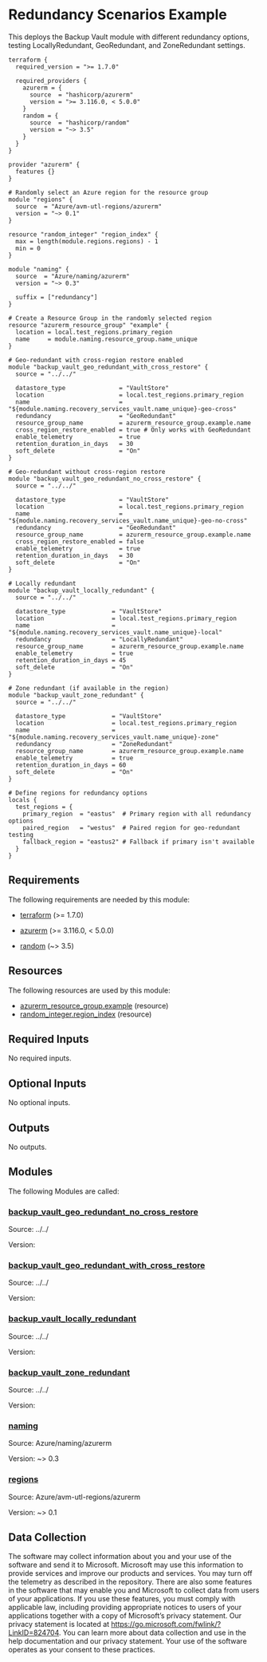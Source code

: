 <!-- BEGIN_TF_DOCS -->
<!-- Code generated by terraform-docs. DO NOT EDIT. -->
# Redundancy Scenarios Example

This deploys the Backup Vault module with different redundancy options, testing LocallyRedundant, GeoRedundant, and ZoneRedundant settings.

```hcl
terraform {
  required_version = ">= 1.7.0"

  required_providers {
    azurerm = {
      source  = "hashicorp/azurerm"
      version = ">= 3.116.0, < 5.0.0"
    }
    random = {
      source  = "hashicorp/random"
      version = "~> 3.5"
    }
  }
}

provider "azurerm" {
  features {}
}

# Randomly select an Azure region for the resource group
module "regions" {
  source  = "Azure/avm-utl-regions/azurerm"
  version = "~> 0.1"
}

resource "random_integer" "region_index" {
  max = length(module.regions.regions) - 1
  min = 0
}

module "naming" {
  source  = "Azure/naming/azurerm"
  version = "~> 0.3"

  suffix = ["redundancy"]
}

# Create a Resource Group in the randomly selected region
resource "azurerm_resource_group" "example" {
  location = local.test_regions.primary_region
  name     = module.naming.resource_group.name_unique
}

# Geo-redundant with cross-region restore enabled
module "backup_vault_geo_redundant_with_cross_restore" {
  source = "../../"

  datastore_type               = "VaultStore"
  location                     = local.test_regions.primary_region
  name                         = "${module.naming.recovery_services_vault.name_unique}-geo-cross"
  redundancy                   = "GeoRedundant"
  resource_group_name          = azurerm_resource_group.example.name
  cross_region_restore_enabled = true # Only works with GeoRedundant
  enable_telemetry             = true
  retention_duration_in_days   = 30
  soft_delete                  = "On"
}

# Geo-redundant without cross-region restore
module "backup_vault_geo_redundant_no_cross_restore" {
  source = "../../"

  datastore_type               = "VaultStore"
  location                     = local.test_regions.primary_region
  name                         = "${module.naming.recovery_services_vault.name_unique}-geo-no-cross"
  redundancy                   = "GeoRedundant"
  resource_group_name          = azurerm_resource_group.example.name
  cross_region_restore_enabled = false
  enable_telemetry             = true
  retention_duration_in_days   = 30
  soft_delete                  = "On"
}

# Locally redundant
module "backup_vault_locally_redundant" {
  source = "../../"

  datastore_type             = "VaultStore"
  location                   = local.test_regions.primary_region
  name                       = "${module.naming.recovery_services_vault.name_unique}-local"
  redundancy                 = "LocallyRedundant"
  resource_group_name        = azurerm_resource_group.example.name
  enable_telemetry           = true
  retention_duration_in_days = 45
  soft_delete                = "On"
}

# Zone redundant (if available in the region)
module "backup_vault_zone_redundant" {
  source = "../../"

  datastore_type             = "VaultStore"
  location                   = local.test_regions.primary_region
  name                       = "${module.naming.recovery_services_vault.name_unique}-zone"
  redundancy                 = "ZoneRedundant"
  resource_group_name        = azurerm_resource_group.example.name
  enable_telemetry           = true
  retention_duration_in_days = 60
  soft_delete                = "On"
}

# Define regions for redundancy options
locals {
  test_regions = {
    primary_region  = "eastus"  # Primary region with all redundancy options
    paired_region   = "westus"  # Paired region for geo-redundant testing
    fallback_region = "eastus2" # Fallback if primary isn't available
  }
}
```

<!-- markdownlint-disable MD033 -->
## Requirements

The following requirements are needed by this module:

- <a name="requirement_terraform"></a> [terraform](#requirement\_terraform) (>= 1.7.0)

- <a name="requirement_azurerm"></a> [azurerm](#requirement\_azurerm) (>= 3.116.0, < 5.0.0)

- <a name="requirement_random"></a> [random](#requirement\_random) (~> 3.5)

## Resources

The following resources are used by this module:

- [azurerm_resource_group.example](https://registry.terraform.io/providers/hashicorp/azurerm/latest/docs/resources/resource_group) (resource)
- [random_integer.region_index](https://registry.terraform.io/providers/hashicorp/random/latest/docs/resources/integer) (resource)

<!-- markdownlint-disable MD013 -->
## Required Inputs

No required inputs.

## Optional Inputs

No optional inputs.

## Outputs

No outputs.

## Modules

The following Modules are called:

### <a name="module_backup_vault_geo_redundant_no_cross_restore"></a> [backup\_vault\_geo\_redundant\_no\_cross\_restore](#module\_backup\_vault\_geo\_redundant\_no\_cross\_restore)

Source: ../../

Version:

### <a name="module_backup_vault_geo_redundant_with_cross_restore"></a> [backup\_vault\_geo\_redundant\_with\_cross\_restore](#module\_backup\_vault\_geo\_redundant\_with\_cross\_restore)

Source: ../../

Version:

### <a name="module_backup_vault_locally_redundant"></a> [backup\_vault\_locally\_redundant](#module\_backup\_vault\_locally\_redundant)

Source: ../../

Version:

### <a name="module_backup_vault_zone_redundant"></a> [backup\_vault\_zone\_redundant](#module\_backup\_vault\_zone\_redundant)

Source: ../../

Version:

### <a name="module_naming"></a> [naming](#module\_naming)

Source: Azure/naming/azurerm

Version: ~> 0.3

### <a name="module_regions"></a> [regions](#module\_regions)

Source: Azure/avm-utl-regions/azurerm

Version: ~> 0.1

<!-- markdownlint-disable-next-line MD041 -->
## Data Collection

The software may collect information about you and your use of the software and send it to Microsoft. Microsoft may use this information to provide services and improve our products and services. You may turn off the telemetry as described in the repository. There are also some features in the software that may enable you and Microsoft to collect data from users of your applications. If you use these features, you must comply with applicable law, including providing appropriate notices to users of your applications together with a copy of Microsoft’s privacy statement. Our privacy statement is located at <https://go.microsoft.com/fwlink/?LinkID=824704>. You can learn more about data collection and use in the help documentation and our privacy statement. Your use of the software operates as your consent to these practices.
<!-- END_TF_DOCS -->